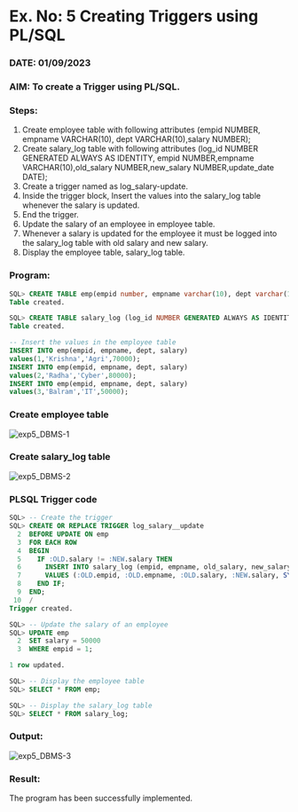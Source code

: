 # Ex. No: 5 Creating Triggers using PL/SQL

### DATE: 01/09/2023

### AIM: To create a Trigger using PL/SQL.

### Steps:
1. Create employee table with following attributes (empid NUMBER, empname VARCHAR(10), dept VARCHAR(10),salary NUMBER);
2. Create salary_log table with following attributes (log_id NUMBER GENERATED ALWAYS AS IDENTITY, empid NUMBER,empname VARCHAR(10),old_salary NUMBER,new_salary NUMBER,update_date DATE);
3. Create a trigger named as log_salary-update.
4. Inside the trigger block, Insert the values into the salary_log table whenever the salary is updated.
5. End the trigger.
6. Update the salary of an employee in employee table.
7. Whenever a salary is updated for the employee it must be logged into the salary_log table with old salary and new salary.
8. Display the employee table, salary_log table.

### Program:
```sql
SQL> CREATE TABLE emp(empid number, empname varchar(10), dept varchar(10),salary number);
Table created.

SQL> CREATE TABLE salary_log (log_id NUMBER GENERATED ALWAYS AS IDENTITY, empid NUMBER, empname VARCHAR2(10), old_salary NUMBER, new_salary NUMBER, update_date DATE);
Table created.

-- Insert the values in the employee table
INSERT INTO emp(empid, empname, dept, salary)
values(1,'Krishna','Agri',70000);
INSERT INTO emp(empid, empname, dept, salary)
values(2,'Radha','Cyber',80000);
INSERT INTO emp(empid, empname, dept, salary)
values(3,'Balram','IT',50000);
```
### Create employee table

![exp5_DBMS-1](https://github.com/vijayarajv1704/Ex-5-Creating-Triggers-using-PL-SQL/assets/121303741/e92ee22b-7897-4c44-9fa3-7f8fdc259f3d)

### Create salary_log table

![exp5_DBMS-2](https://github.com/vijayarajv1704/Ex-5-Creating-Triggers-using-PL-SQL/assets/121303741/ca10a59f-ca6a-4524-9568-e16f6de04fed)


### PLSQL Trigger code
```sql
SQL> -- Create the trigger
SQL> CREATE OR REPLACE TRIGGER log_salary__update
  2  BEFORE UPDATE ON emp
  3  FOR EACH ROW
  4  BEGIN
  5    IF :OLD.salary != :NEW.salary THEN
  6      INSERT INTO salary_log (empid, empname, old_salary, new_salary, update_date)
  7      VALUES (:OLD.empid, :OLD.empname, :OLD.salary, :NEW.salary, SYSDATE);
  8    END IF;
  9  END;
 10  /
Trigger created.

SQL> -- Update the salary of an employee
SQL> UPDATE emp
  2  SET salary = 50000
  3  WHERE empid = 1;

1 row updated.

SQL> -- Display the employee table
SQL> SELECT * FROM emp;

SQL> -- Display the salary_log table
SQL> SELECT * FROM salary_log;
```
### Output:

![exp5_DBMS-3](https://github.com/vijayarajv1704/Ex-5-Creating-Triggers-using-PL-SQL/assets/121303741/b1897121-491c-49bf-9b15-da397a9e1a30)

### Result:
The program has been successfully implemented.
